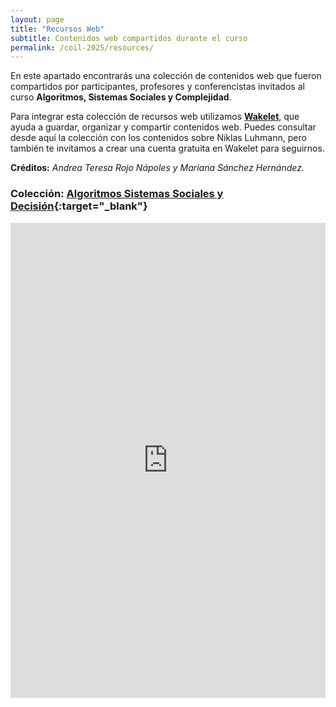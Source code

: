 ```yaml
---
layout: page
title: "Recursos Web"
subtitle: Contenidos web compartidos durante el curso
permalink: /coil-2025/resources/
---
```


En este apartado encontrarás una colección de contenidos web que fueron compartidos por participantes, profesores y conferencistas invitados al curso **Algoritmos, Sistemas Sociales y Complejidad**.

Para integrar esta colección de recursos web utilizamos [**Wakelet**](www.wakelet.com), que ayuda a guardar, organizar y compartir contenidos web. Puedes consultar desde aquí la colección con los contenidos sobre Niklas Luhmann, pero también te invitamos a crear una cuenta gratuita en Wakelet para seguirnos.

**Créditos:** *Andrea Teresa Rojo Nápoles y Mariana Sánchez Hernández.*

### Colección: [Algoritmos Sistemas Sociales y Decisión](https://wakelet.com/i/invite?code=3qz14tqv){:target="_blank"}

<iframe data-autoresize="false" class="wakeletEmbed" width="100%" height="760px" src="https://embed.wakelet.com/wakes/qLH4LvmjmPajdwWSYdxG0/grid?border=1" style="border: none" allow="autoplay"></iframe><!-- Please only call https://embed-assets.wakelet.com/wakelet-embed.js once per page --><script src="https://embed-assets.wakelet.com/wakelet-embed.js" charset="UTF-8"></script>

